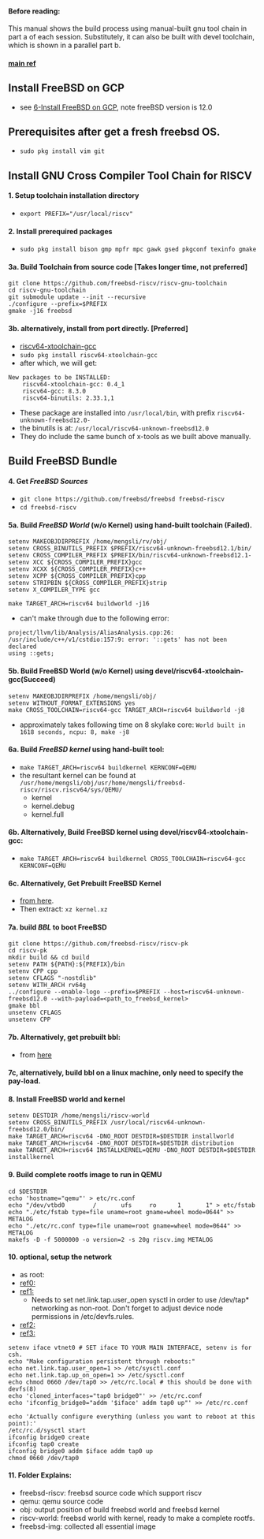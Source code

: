 #### Before reading: 
This manual shows the build process using manual-built gnu tool chain in part a of each session.
Substitutely, it can also be built with devel toolchain, which is shown in a parallel part b.

#### [main ref](https://wiki.freebsd.org/riscv)

## Install FreeBSD on GCP
- see [6-Install FreeBSD on GCP](https://github.com/MengshiLi/openbsd-riscv-notes/blob/master/env/06-Install%20FreeBSD%20on%20GCP.md), note freeBSD version is 12.0

## Prerequisites after get a fresh freebsd OS.
- `sudo pkg install vim git`

## Install GNU Cross Compiler Tool Chain for RISCV

#### 1. Setup toolchain installation directory
- ` export PREFIX="/usr/local/riscv"  `

#### 2. Install prerequired packages
- `sudo pkg install bison gmp mpfr mpc gawk gsed pkgconf texinfo gmake`

#### 3a. Build Toolchain from source code [Takes longer time, not preferred]
```
git clone https://github.com/freebsd-riscv/riscv-gnu-toolchain
cd riscv-gnu-toolchain
git submodule update --init --recursive
./configure --prefix=$PREFIX
gmake -j16 freebsd
```

#### 3b. alternatively, install from port directly. [Preferred] 
- [riscv64-xtoolchain-gcc](https://www.freshports.org/devel/riscv64-xtoolchain-gcc)
- `sudo pkg install riscv64-xtoolchain-gcc` 
- after which, we will get: 
```
New packages to be INSTALLED:
	riscv64-xtoolchain-gcc: 0.4_1
	riscv64-gcc: 8.3.0
	riscv64-binutils: 2.33.1,1
```
- These package are installed into `/usr/local/bin`, with prefix `riscv64-unknown-freebsd12.0-`
- the binutils is at: `/usr/local/riscv64-unknown-freebsd12.0`
- They do include the same bunch of x-tools as we built above manually.


## Build FreeBSD Bundle

#### 4. Get _FreeBSD Sources_
- `git clone https://github.com/freebsd/freebsd freebsd-riscv`
- `cd freebsd-riscv`


#### 5a. Build _FreeBSD World_ (w/o Kernel) using hand-built toolchain (Failed).
```
setenv MAKEOBJDIRPREFIX /home/mengsli/rv/obj/
setenv CROSS_BINUTILS_PREFIX $PREFIX/riscv64-unknown-freebsd12.1/bin/
setenv CROSS_COMPILER_PREFIX $PREFIX/bin/riscv64-unknown-freebsd12.1-
setenv XCC ${CROSS_COMPILER_PREFIX}gcc
setenv XCXX ${CROSS_COMPILER_PREFIX}c++
setenv XCPP ${CROSS_COMPILER_PREFIX}cpp
setenv STRIPBIN ${CROSS_COMPILER_PREFIX}strip
setenv X_COMPILER_TYPE gcc

make TARGET_ARCH=riscv64 buildworld -j16
```
- can't make through due to the following error:
```
project/llvm/lib/Analysis/AliasAnalysis.cpp:26:
/usr/include/c++/v1/cstdio:157:9: error: '::gets' has not been declared
using ::gets;
```

#### 5b. Build FreeBSD World (w/o Kernel) using devel/riscv64-xtoolchain-gcc(Succeed)
```
setenv MAKEOBJDIRPREFIX /home/mengsli/obj/
setenv WITHOUT_FORMAT_EXTENSIONS yes
make CROSS_TOOLCHAIN=riscv64-gcc TARGET_ARCH=riscv64 buildworld -j8
```
- approximately takes following time on 8 skylake core: `World built in 1618 seconds, ncpu: 8, make -j8`


#### 6a. Build _FreeBSD kernel_ using hand-built tool:
- `make TARGET_ARCH=riscv64 buildkernel KERNCONF=QEMU`
- the resultant kernel can be found at `/usr/home/mengsli/obj/usr/home/mengsli/freebsd-riscv/riscv.riscv64/sys/QEMU/`
  - kernel
  - kernel.debug
  - kernel.full

#### 6b. Alternatively, Build FreeBSD kernel using devel/riscv64-xtoolchain-gcc: 
- `make TARGET_ARCH=riscv64 buildkernel CROSS_TOOLCHAIN=riscv64-gcc KERNCONF=QEMU`

#### 6c. Alternatively, Get Prebuilt FreeBSD Kernel 
- [from here](https://artifact.ci.freebsd.org/snapshot/head/latest/riscv/riscv64/kernel.xz). 
- Then extract: `xz kernel.xz`


#### 7a. build _BBL_ to boot FreeBSD
```
git clone https://github.com/freebsd-riscv/riscv-pk
cd riscv-pk
mkdir build && cd build
setenv PATH ${PATH}:${PREFIX}/bin
setenv CPP cpp
setenv CFLAGS "-nostdlib"
setenv WITH_ARCH rv64g
../configure --enable-logo --prefix=$PREFIX --host=riscv64-unknown-freebsd12.0 --with-payload=<path_to_freebsd_kernel>
gmake bbl
unsetenv CFLAGS
unsetenv CPP
```

#### 7b. Alternatively, get prebuilt bbl:
- from [here](https://artifact.ci.freebsd.org/snapshot/head/latest/riscv/riscv64/bbl.xz) 

#### 7c, alternatively, build bbl on a linux machine, only need to specify the pay-load.


#### 8. Install FreeBSD world and kernel
```
setenv DESTDIR /home/mengsli/riscv-world
setenv CROSS_BINUTILS_PREFIX /usr/local/riscv64-unknown-freebsd12.0/bin/
make TARGET_ARCH=riscv64 -DNO_ROOT DESTDIR=$DESTDIR installworld
make TARGET_ARCH=riscv64 -DNO_ROOT DESTDIR=$DESTDIR distribution
make TARGET_ARCH=riscv64 INSTALLKERNEL=QEMU -DNO_ROOT DESTDIR=$DESTDIR installkernel
```

#### 9. Build complete rootfs image to run in QEMU
```
cd $DESTDIR
echo 'hostname="qemu"' > etc/rc.conf
echo "/dev/vtbd0        /       ufs     ro      1       1" > etc/fstab
echo "./etc/fstab type=file uname=root gname=wheel mode=0644" >> METALOG
echo "./etc/rc.conf type=file uname=root gname=wheel mode=0644" >> METALOG
makefs -D -f 5000000 -o version=2 -s 20g riscv.img METALOG
```

#### 10. optional, setup the network
- as root:
- [ref0:](http://bsdwiki.reedmedia.net/wiki/networking_qemu_virtual_bsd_systems.html)
- [ref1:](https://www.freshports.org/emulators/qemu) 
  - Needs to set net.link.tap.user_open sysctl in order to use /dev/tap*
  networking as non-root.  Don't forget to adjust device node permissions in
  /etc/devfs.rules.
- [ref2:](https://romain.blogreen.org/blog/2007/09/setting-up-qemu-for-networking-under-freebsd/)
- [ref3:](https://wiki.freebsd.org/qemu)

```
setenv iface vtnet0 # SET iface TO YOUR MAIN INTERFACE, setenv is for csh.
echo "Make configuration persistent through reboots:"
echo net.link.tap.user_open=1 >> /etc/sysctl.conf
echo net.link.tap.up_on_open=1 >> /etc/sysctl.conf
echo chmod 0660 /dev/tap0 >> /etc/rc.local # this should be done with devfs(8)
echo 'cloned_interfaces="tap0 bridge0"' >> /etc/rc.conf
echo 'ifconfig_bridge0="addm '$iface' addm tap0 up"' >> /etc/rc.conf

echo 'Actually configure everything (unless you want to reboot at this point):'
/etc/rc.d/sysctl start
ifconfig bridge0 create
ifconfig tap0 create
ifconfig bridge0 addm $iface addm tap0 up
chmod 0660 /dev/tap0
```

#### 11. Folder Explains:
- freebsd-riscv: freebsd source code which support riscv
- qemu: qemu source code
- obj: output position of build freebsd world and freebsd kernel
- riscv-world: freebsd world with kernel, ready to make a complete rootfs.
- freebsd-img: collected all essential image

